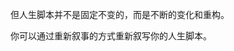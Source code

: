 
但人生脚本并不是固定不变的，而是不断的变化和重构。

你可以通过重新叙事的方式重新叙写你的人生脚本。













<!--stackedit_data:
eyJoaXN0b3J5IjpbLTEyNDExODI3MTgsOTc5MjYzMTk1LC03ND
gyMDI0MjddfQ==
-->